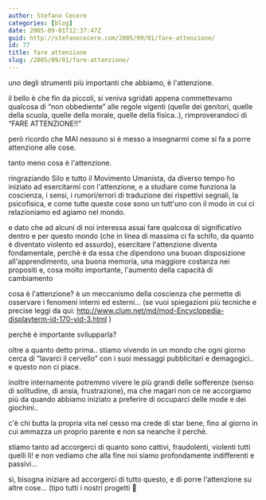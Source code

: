 ```yaml
---
author: Stefano Cecere
categories: [blog]
date: 2005-09-01T12:37:47Z
guid: http://stefanocecere.com/2005/09/01/fare-attenzione/
id: 77
title: fare attenzione
slug: /2005/09/01/fare-attenzione/
---
```


uno degli strumenti pi&#xf9; importanti che abbiamo, è l'attenzione.

il bello è che fin da piccoli, si veniva sgridati appena commettevamo qualcosa di &#x201c;non obbediente&#x201d; alle regole vigenti (quelle dei genitori, quelle della scuola, quelle della morale, quelle della fisica..), rimproverandoci di &#x201c;FARE ATTENZIONE!!&#x201d;

però ricordo che MAI nessuno si è messo a insegnarmi come si fa a porre attenzione alle cose.
  
tanto meno cosa è l'attenzione.

ringraziando Silo e tutto il Movimento Umanista, da diverso tempo ho iniziato ad esercitarmi con l'attenzione, e a studiare come funziona la coscienza, i sensi, i rumori/errori di traduzione dei rispettivi segnali, la psicofisica, e come tutte queste cose sono un tutt'uno con il modo in cui ci relazioniamo ed agiamo nel mondo.

e dato che ad alcuni di noi interessa assai fare qualcosa di significativo dentro e per questo mondo (che in linea di massima ci fa schifo, da quanto è diventato violento ed assurdo), esercitare l'attenzione diventa fondamentale, perchè è da essa che dipendono una buoan disposizione all'apprendimento, una buona memoria, una maggiore costanza nei propositi e, cosa molto importante, l'aumento della capacità di cambiamento

cosa è l'attenzione? è un meccanismo della coscienza che permette di osservare i fenomeni interni ed esterni… (se vuoi spiegazioni pi&#xf9; tecniche e precise leggi da qui: <http://www.clum.net/md/mod-Encyclopedia-displayterm-id-170-vid-3.html> )

perchè è importante svilupparla?
  
oltre a quanto detto prima.. stiamo vivendo in un mondo che ogni giorno cerca di &#x201c;lavarci il cervello&#x201d; con i suoi messaggi pubblicitari e demagogici.. e questo non ci piace.
  
inoltre internamente potremmo vivere le pi&#xf9; grandi delle sofferenze (senso di solitudine, di ansia, frustrazione), ma che magari non ce ne accorgiamo pi&#xf9; da quando abbiamo iniziato a preferire di occuparci delle mode e dei giochini..
  
c'è chi butta la propria vita nel cesso ma crede di star bene, fino al giorno in cui ammazza un proprio parente e non sa neanche il perchè.
  
stiamo tanto ad accorgerci di quanto sono cattivi, fraudolenti, violenti tutti quelli l&#xec;! e non vediamo che alla fine noi siamo profondamente indifferenti e passivi…

s&#xec;, bisogna iniziare ad accorgerci di tutto questo, e di porre l'attenzione su altre cose… (tipo tutti i nostri progetti 🙂